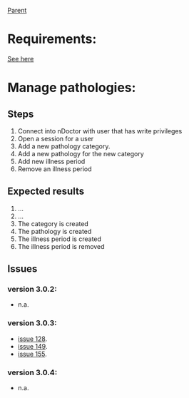 [Parent](PatientSessionTestSuite.md)
# Requirements: #
[See here](PathologyRecord.md)

# Manage pathologies: #
## Steps ##
  1. Connect into nDoctor with user that has write privileges
  1. Open a session for a user
  1. Add a new pathology category.
  1. Add a new pathology for the new category
  1. Add new illness period
  1. Remove an illness period
## Expected results ##
  1. ...
  1. ...
  1. The category is created
  1. The pathology is created
  1. The illness period is created
  1. The illness period is removed
## Issues ##
### version 3.0.2: ###
  * n.a.
### version 3.0.3: ###
  * [issue 128](https://code.google.com/p/ndoctor/issues/detail?id=128).
  * [issue 149](https://code.google.com/p/ndoctor/issues/detail?id=149).
  * [issue 155](https://code.google.com/p/ndoctor/issues/detail?id=155).
### version 3.0.4: ###
  * n.a.